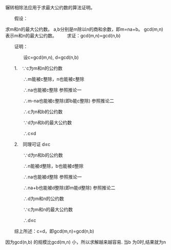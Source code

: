 辗转相除法应用于求最大公约数的算法证明。

　　假设：

求m和n的最大公约数。
a,b分别是m除以n的商和余数，即m=na+b。
gcd(m,n)表示m和n的最大公约数。
　　求证：gcd(m,n)=gcd(n,b)

　　证明：

　　　　设c=gcd(m,n), d=gcd(n,b)

　　1.　∵c为m和n的公约数

　　　　∴m能被c整除，n也能被c整除

　　　　∴na也能被c整除  参照推论一

　　　　∴m-na也能被c整除(即b能c整除)  参照推论二

　　　　∴c为n和b的公约数

　　　　∵d为n和b的最大公约数

　　　　∴c≤d

　　2.　同理可证 d≤c

　　　　∵d为n和b的公约数

　　　　∴n能被d整除，b也能被d整除

　　　　∴na也能被d整除  参照推论一

　　　　∴na+b也能被d整除(即m能d整除)  参照推论二

　　　　∴d为m和n的公约数

　　　　∵c为m和n的最大公约数

　　　　∴d≤c

　　综上所述：c=d，即gcd(m,n)=gcd(n,b)

   因为gcd(n,b) 的规模比gcd(m,n) 小，所以求解越来越容易.
   当b 为0时,结果就为n